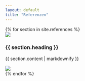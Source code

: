 ```yaml
---
layout: default
title: "Referenzen"
---
```

<main class="bg-cover md:mt-24 transform-none md:skew-y-6" style="background-image: url({{ "/assets/images/background.webp" | relative_url }})">
	<div class="max-w-4xl mx-auto bg-transparent transform-none md:-skew-y-6 shadow-inner shadow-white ">
		{% for section in site.references %}
			<section class="py-6 last:pb-16 last:mb-4 bg-stone-50 odd:bg-stone-900 odd:text-stone-50 transform-none md:skew-y-6 even:shadow-inner even:shadow-stone-900"
			style="">
				<div class="p-10 transform-none md:-skew-y-6 pb-0">
                    <div class="flex flex-row">
                        <div class="pl-8 pt-4 basis-1/5">
                            <img src="{{ section.wall }}" class="h-2/3" />
                        </div>
                        <div class="basis-3/5">
                            <h3 class="text-xl text-center">
                                {{ section.heading }}
                            </h3>
                            <p class="pt-4">{{ section.content | markdownify }}</p>
                        </div>
                        <div class="pt-4 pl-4 basis-1/5">
                            <img src="{{ section.wall }}" class="h-2/3" />
                        </div>
                    </div>
				</div>
			</section>
		{% endfor %} 
	</div>
</main>